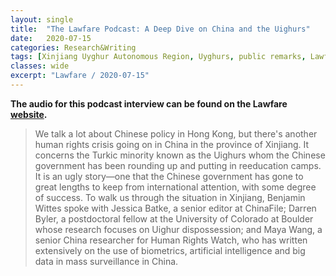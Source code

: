```yaml
---
layout: single
title:  "The Lawfare Podcast: A Deep Dive on China and the Uighurs"
date:   2020-07-15
categories: Research&Writing
tags: [Xinjiang Uyghur Autonomous Region, Uyghurs, public remarks, Lawfare]
classes: wide
excerpt: "Lawfare / 2020-07-15"
---
```



**The audio for this podcast interview can be found on the Lawfare [website](https://www.lawfareblog.com/lawfare-podcast-deep-dive-china-and-uighurs).**

>We talk a lot about Chinese policy in Hong Kong, but there's another human rights crisis going on in China in the province of Xinjiang. It concerns the Turkic minority known as the Uighurs whom the Chinese government has been rounding up and putting in reeducation camps. It is an ugly story—one that the Chinese government has gone to great lengths to keep from international attention, with some degree of success. To walk us through the situation in Xinjiang, Benjamin Wittes spoke with Jessica Batke, a senior editor at ChinaFile; Darren Byler, a postdoctoral fellow at the University of Colorado at Boulder whose research focuses on Uighur dispossession; and Maya Wang, a senior China researcher for Human Rights Watch, who has written extensively on the use of biometrics, artificial intelligence and big data in mass surveillance in China.

